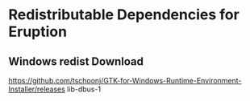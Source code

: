 # Redistributable Dependencies for Eruption

## Windows redist Download

https://github.com/tschoonj/GTK-for-Windows-Runtime-Environment-Installer/releases
lib-dbus-1
